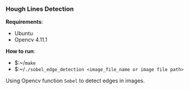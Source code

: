 ### Hough Lines Detection

**Requirements**:
- Ubuntu
- Opencv 4.11.1

**How to run**:
- $:~/`make`
- $:~/`./sobel_edge_detection <image_file_name or image file path>`

Using Opencv function `Sobel` to detect edges in images.
